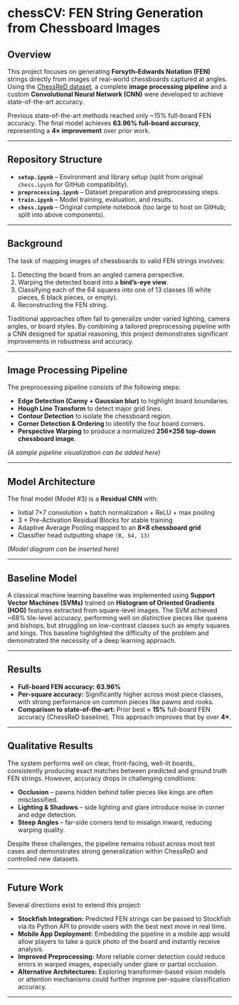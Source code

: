 # chessCV: FEN String Generation from Chessboard Images

## Overview  
This project focuses on generating **Forsyth–Edwards Notation (FEN)** strings directly from images of real-world chessboards captured at angles. Using the [ChessReD dataset](https://arxiv.org/abs/2310.04086), a complete **image processing pipeline** and a custom **Convolutional Neural Network (CNN)** were developed to achieve state-of-the-art accuracy.  

Previous state-of-the-art methods reached only ~15% full-board FEN accuracy. The final model achieves **63.96% full-board accuracy**, representing a **4× improvement** over prior work.

---

## Repository Structure
- **`setup.ipynb`** – Environment and library setup (split from original `chess.ipynb` for GitHub compatibility).  
- **`preprocessing.ipynb`** – Dataset preparation and preprocessing steps.  
- **`train.ipynb`** – Model training, evaluation, and results.  
- **`chess.ipynb`** – Original complete notebook (too large to host on GitHub; split into above components).  

---

## Background  
The task of mapping images of chessboards to valid FEN strings involves:  
1. Detecting the board from an angled camera perspective.  
2. Warping the detected board into a **bird’s-eye view**.  
3. Classifying each of the 64 squares into one of 13 classes (6 white pieces, 6 black pieces, or empty).  
4. Reconstructing the FEN string.  

Traditional approaches often fail to generalize under varied lighting, camera angles, or board styles. By combining a tailored preprocessing pipeline with a CNN designed for spatial reasoning, this project demonstrates significant improvements in robustness and accuracy.

---

## Image Processing Pipeline  
The preprocessing pipeline consists of the following steps:  
- **Edge Detection (Canny + Gaussian blur)** to highlight board boundaries.  
- **Hough Line Transform** to detect major grid lines.  
- **Contour Detection** to isolate the chessboard region.  
- **Corner Detection & Ordering** to identify the four board corners.  
- **Perspective Warping** to produce a normalized **256×256 top-down chessboard image**.  

*(A sample pipeline visualization can be added here)*

---

## Model Architecture  
The final model (Model #3) is a **Residual CNN** with:  
- Initial 7×7 convolution + batch normalization + ReLU + max pooling  
- 3 × Pre-Activation Residual Blocks for stable training  
- Adaptive Average Pooling mapped to an **8×8 chessboard grid**  
- Classifier head outputting shape `(B, 64, 13)`  

*(Model diagram can be inserted here)*

---

## Baseline Model  
A classical machine learning baseline was implemented using **Support Vector Machines (SVMs)** trained on **Histogram of Oriented Gradients (HOG)** features extracted from square-level images. The SVM achieved ~68% tile-level accuracy, performing well on distinctive pieces like queens and bishops, but struggling on low-contrast classes such as empty squares and kings. This baseline highlighted the difficulty of the problem and demonstrated the necessity of a deep learning approach.  

---

## Results  
- **Full-board FEN accuracy:** **63.96%**  
- **Per-square accuracy:** Significantly higher across most piece classes, with strong performance on common pieces like pawns and rooks.  
- **Comparison to state-of-the-art:** Prior best ≈ **15%** full-board FEN accuracy (ChessReD baseline). This approach improves that by over **4×**.  

---

## Qualitative Results  
The system performs well on clear, front-facing, well-lit boards, consistently producing exact matches between predicted and ground truth FEN strings. However, accuracy drops in challenging conditions:  
- **Occlusion** – pawns hidden behind taller pieces like kings are often misclassified.  
- **Lighting & Shadows** – side lighting and glare introduce noise in corner and edge detection.  
- **Steep Angles** – far-side corners tend to misalign inward, reducing warping quality.  

Despite these challenges, the pipeline remains robust across most test cases and demonstrates strong generalization within ChessReD and controlled new datasets.

---

## Future Work  
Several directions exist to extend this project:  
- **Stockfish Integration:** Predicted FEN strings can be passed to Stockfish via its Python API to provide users with the best next move in real time.  
- **Mobile App Deployment:** Embedding the pipeline in a mobile app would allow players to take a quick photo of the board and instantly receive analysis.  
- **Improved Preprocessing:** More reliable corner detection could reduce errors in warped images, especially under glare or partial occlusion.  
- **Alternative Architectures:** Exploring transformer-based vision models or attention mechanisms could further improve per-square classification accuracy.  

---
